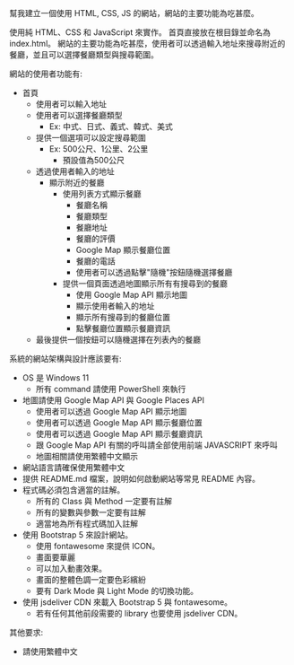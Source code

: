 幫我建立一個使用 HTML, CSS, JS 的網站，網站的主要功能為吃甚麼。

使用純 HTML、CSS 和 JavaScript 來實作。
首頁直接放在根目錄並命名為 index.html。
網站的主要功能為吃甚麼，使用者可以透過輸入地址來搜尋附近的餐廳，並且可以選擇餐廳類型與搜尋範圍。

網站的使用者功能有:
- 首頁
  - 使用者可以輸入地址
  - 使用者可以選擇餐廳類型
    - Ex: 中式、日式、義式、韓式、美式
  - 提供一個選項可以設定搜尋範圍
    - Ex: 500公尺、1公里、2公里
        - 預設值為500公尺
  - 透過使用者輸入的地址
    - 顯示附近的餐廳
      - 使用列表方式顯示餐廳
        - 餐廳名稱
        - 餐廳類型
        - 餐廳地址
        - 餐廳的評價
        - Google Map 顯示餐廳位置
        - 餐廳的電話
        - 使用者可以透過點擊"隨機"按鈕隨機選擇餐廳
      - 提供一個頁面透過地圖顯示所有有搜尋到的餐廳
        - 使用 Google Map API 顯示地圖
        - 顯示使用者輸入的地址
        - 顯示所有搜尋到的餐廳位置
        - 點擊餐廳位置顯示餐廳資訊
  - 最後提供一個按鈕可以隨機選擇在列表內的餐廳

系統的網站架構與設計應該要有:
- OS 是 Windows 11
  - 所有 command 請使用 PowerShell 來執行
- 地圖請使用 Google Map API 與 Google Places API
  - 使用者可以透過 Google Map API 顯示地圖
  - 使用者可以透過 Google Map API 顯示餐廳位置
  - 使用者可以透過 Google Map API 顯示餐廳資訊
  - 跟 Google Map API 有關的呼叫請全部使用前端 JAVASCRIPT 來呼叫
  - 地圖相關請使用繁體中文顯示
- 網站語言請確保使用繁體中文
- 提供 README.md 檔案，說明如何啟動網站等常見 README 內容。
- 程式碼必須包含適當的註解。
  - 所有的 Class 與 Method 一定要有註解
  - 所有的變數與參數一定要有註解
  - 適當地為所有程式碼加入註解
- 使用 Bootstrap 5 來設計網站。
  - 使用 fontawesome 來提供 ICON。
  - 畫面要華麗
  - 可以加入動畫效果。
  - 畫面的整體色調一定要色彩繽紛
  - 要有 Dark Mode 與 Light Mode 的切換功能。
- 使用 jsdeliver CDN 來載入 Bootstrap 5 與 fontawesome。
  - 若有任何其他前段需要的 library 也要使用 jsdeliver CDN。
 
其他要求:
- 請使用繁體中文